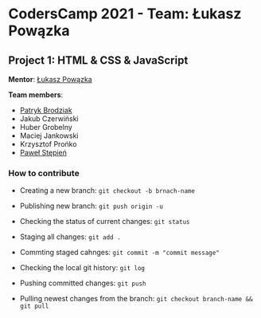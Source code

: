 # CodersCamp 2021 - Team: Łukasz Powązka

## Project 1: HTML & CSS & JavaScript

**Mentor**: [Łukasz Powązka](https://github.com/lukiq)

**Team members**:

 - [Patryk Brodziak](https://github.com/patrykbrodziak1)
 - Jakub Czerwiński
 - Huber Grobelny
 - Maciej Jankowski
 - Krzysztof Prońko
 - [Paweł Stępień](https://github.com/pastepi)


### How to contribute

- Creating a new branch: `git checkout -b brnach-name`

- Publishing new branch: `git push origin -u`

- Checking the status of current changes: `git status`

- Staging all changes: `git add .`

- Commting staged cahnges: `git commit -m "commit message"`

- Checking the local git history: `git log`

- Pushing committed changes: `git push`

- Pulling newest changes from the branch: `git checkout branch-name && git pull`
